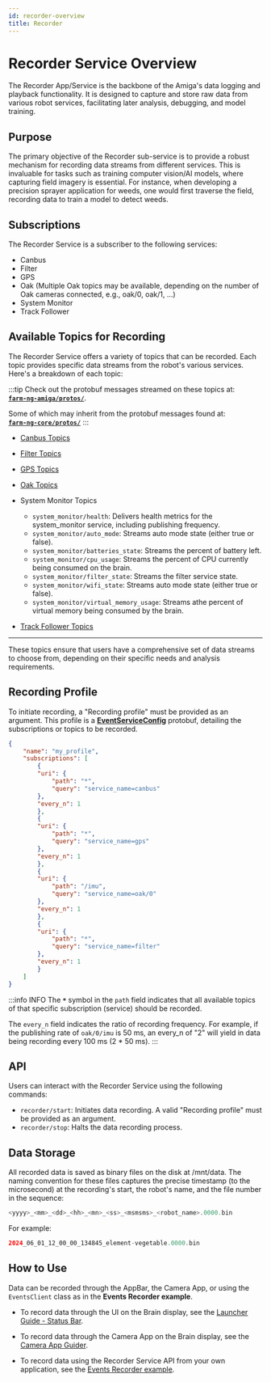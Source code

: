 ```yaml
---
id: recorder-overview
title: Recorder
---
```


# Recorder Service Overview

The Recorder App/Service is the backbone of the Amiga's data logging and playback functionality.
It is designed to capture and store raw data from various robot services, facilitating later
analysis, debugging, and model training.

## Purpose

The primary objective of the Recorder sub-service is to provide a robust mechanism for recording
data streams from different services. This is invaluable for tasks such as training computer
vision/AI models, where capturing field imagery is essential.
For instance, when developing a precision sprayer application for weeds, one would
first traverse the field, recording data to train a model to detect weeds.

## Subscriptions

The Recorder Service is a subscriber to the following services:

- Canbus
- Filter
- GPS
- Oak (Multiple Oak topics may be available, depending on the number of Oak cameras connected,
e.g., oak/0, oak/1, ...)
- System Monitor
- Track Follower

## Available Topics for Recording

The Recorder Service offers a variety of topics that can be recorded.
Each topic provides specific data streams from the robot's various services.
Here's a breakdown of each topic:

:::tip
Check out the protobuf messages streamed on these topics at:<br/>
[**`farm-ng-amiga/protos/`**](https://github.com/farm-ng/farm-ng-amiga/tree/main/protos/farm_ng).

Some of which may inherit from the protobuf messages found at:<br/>
[**`farm-ng-core/protos/`**](https://github.com/farm-ng/farm-ng-core/tree/main/protos/farm_ng/core)
:::

- [Canbus Topics](/docs/concepts/canbus_service/#data-streams)

- [Filter Topics](/docs/concepts/filter_service/#data-streams)

- [GPS Topics](/docs/concepts/gps_service/#data-streams)

- [Oak Topics](/docs/concepts/oak_service/#data-streams)

- System Monitor Topics

  - `system_monitor/health`: Delivers health metrics for the system_monitor service,
including publishing frequency.
  - `system_monitor/auto_mode`: Streams auto mode state (either true or false).
  - `system_monitor/batteries_state`: Streams the percent of battery left.
  - `system_monitor/cpu_usage`: Streams the percent of CPU currently being consumed on the brain.
  - `system_monitor/filter_state`: Streams the filter service state.
  - `system_monitor/wifi_state`: Streams auto mode state (either true or false).
  - `system_monitor/virtual_memory_usage`: Streams athe percent of virtual memory being consumed
by the brain.

- [Track Follower Topics](/docs/concepts/track_follower_service/#data-streams)

---

These topics ensure that users have a comprehensive set of data streams to choose from,
depending on their specific needs and analysis requirements.

## Recording Profile

To initiate recording, a "Recording profile" must be provided as an argument.
This profile is a
[**EventServiceConfig**](https://github.com/farm-ng/farm-ng-core/blob/main/protos/farm_ng/core/event_service.proto#L80-L107)
 protobuf, detailing the subscriptions or topics to be recorded.

```json
{
    "name": "my_profile",
    "subscriptions": [
        {
        "uri": {
            "path": "*",
            "query": "service_name=canbus"
        },
        "every_n": 1
        },
        {
        "uri": {
            "path": "*",
            "query": "service_name=gps"
        },
        "every_n": 1
        },
        {
        "uri": {
            "path": "/imu",
            "query": "service_name=oak/0"
        },
        "every_n": 1
        },
        {
        "uri": {
            "path": "*",
            "query": "service_name=filter"
        },
        "every_n": 1
        }
    ]
}
```

:::info INFO
The **`*`** symbol in the `path` field indicates that all available topics of that specific
subscription (service) should be recorded.

The `every_n` field indicates the ratio of recording frequency.
For example, if the publishing rate of `oak/0/imu` is 50 ms, an every_n of "2" will yield
in data being recording every 100 ms (2 * 50 ms).
:::

## API

Users can interact with the Recorder Service using the following commands:

- `recorder/start`: Initiates data recording.
A valid "Recording profile" must be provided as an argument.
- `recorder/stop`: Halts the data recording process.

## Data Storage

All recorded data is saved as binary files on the disk at /mnt/data.
The naming convention for these files captures the precise timestamp (to the microsecond)
at the recording's start, the robot's name, and the file number in the sequence:

```php
<yyyy>_<mm>_<dd>_<hh>_<mn>_<ss>_<msmsms>_<robot_name>.0000.bin
```

For example:

```php
2024_06_01_12_00_00_134845_element-vegetable.0000.bin
```

## How to Use

Data can be recorded through the AppBar, the Camera App, or using the `EventsClient` class
as in the **Events Recorder example**.

- To record data through the UI on the Brain display, see the
[Launcher Guide - Status Bar](/docs/apps/launcher/#status-bar).

- To record data through the Camera App on the Brain display, see the
[Camera App Guider](/docs/apps/camera_app/).

- To record data using the Recorder Service API from your own application, see the
[Events Recorder example](/docs/examples/events_recorder/).
